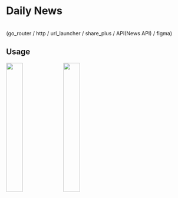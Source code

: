 # Daily News

</br>
(go_router / http / url_launcher / share_plus / API(News API) / figma)

## Usage
<img src="https://github.com/KIM-Git-Hub/Daily-News/assets/100995721/dd7374f0-2035-4c17-af55-330948f6cd49" width="30%" height="30%">
<img src="https://github.com/KIM-Git-Hub/Daily-News/assets/100995721/2bbc8a40-2450-452b-a3de-493e64e5ac4b" width="30%" height="30%">

